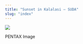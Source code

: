 ```yaml
---
title: "Sunset in Kalalasi – SUDA"
slug: "index"
---
```


[![](/wp-content/2011/12/56-300x225.jpg)](/wp-content/2011/12/56.jpg)

PENTAX Image